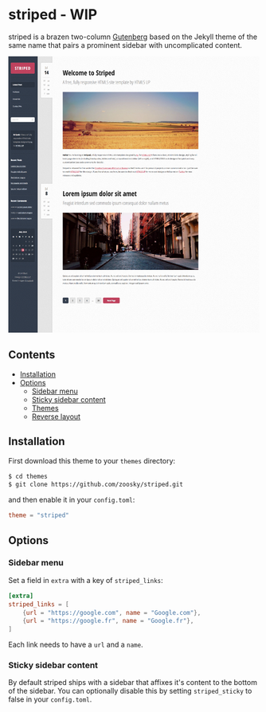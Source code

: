 # striped - WIP
striped is a brazen two-column [Gutenberg](https://github.com/Keats/gutenberg) based on the Jekyll theme of the same name that pairs a prominent sidebar with uncomplicated content.

![striped screenshot](https://github.com/zoosky/striped/blob/master/screenshot.png)


## Contents

- [Installation](#installation)
- [Options](#options)
  - [Sidebar menu](#sidebar-menu)
  - [Sticky sidebar content](#sticky-sidebar-content)
  - [Themes](#themes)
  - [Reverse layout](#reverse-layout)

## Installation
First download this theme to your `themes` directory:

```bash
$ cd themes
$ git clone https://github.com/zoosky/striped.git
```
and then enable it in your `config.toml`:

```toml
theme = "striped"
```

## Options

### Sidebar menu
Set a field in `extra` with a key of `striped_links`:
```toml
[extra]
striped_links = [
    {url = "https://google.com", name = "Google.com"},
    {url = "https://google.fr", name = "Google.fr"},
]
```
Each link needs to have a `url` and a `name`.

### Sticky sidebar content
By default striped ships with a sidebar that affixes it's content to the bottom of the sidebar. You can optionally disable this by setting `striped_sticky` to false in your `config.toml`.

